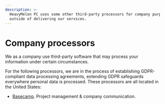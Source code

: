 ```yaml
---
description: >-
  HeavyMelon PC uses some other third-party processors for company purposes
  outside of delivering our services.
---
```


# Company processors

We as a company use third-party software that may process your information under certain circumstances.

For the following processors, we are in the process of establishing GDPR-compliant data processing agreements, extending GDPR safeguards everywhere personal data is processed. These processors are all located in the United States:

* [Basecamp](https://basecamp.com/about/policies/privacy/regulations). Project management & company communication.

